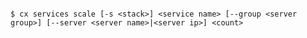 <!-- layout:code post: services_usage -->

```

$ cx services scale [-s <stack>] <service name> [--group <server group>] [--server <server name>|<server ip>] <count>

```
